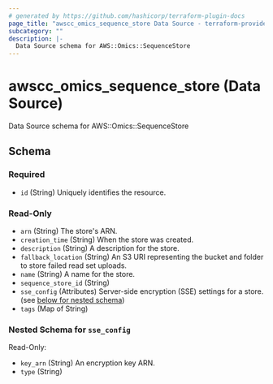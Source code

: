 ```yaml
---
# generated by https://github.com/hashicorp/terraform-plugin-docs
page_title: "awscc_omics_sequence_store Data Source - terraform-provider-awscc"
subcategory: ""
description: |-
  Data Source schema for AWS::Omics::SequenceStore
---
```


# awscc_omics_sequence_store (Data Source)

Data Source schema for AWS::Omics::SequenceStore



<!-- schema generated by tfplugindocs -->
## Schema

### Required

- `id` (String) Uniquely identifies the resource.

### Read-Only

- `arn` (String) The store's ARN.
- `creation_time` (String) When the store was created.
- `description` (String) A description for the store.
- `fallback_location` (String) An S3 URI representing the bucket and folder to store failed read set uploads.
- `name` (String) A name for the store.
- `sequence_store_id` (String)
- `sse_config` (Attributes) Server-side encryption (SSE) settings for a store. (see [below for nested schema](#nestedatt--sse_config))
- `tags` (Map of String)

<a id="nestedatt--sse_config"></a>
### Nested Schema for `sse_config`

Read-Only:

- `key_arn` (String) An encryption key ARN.
- `type` (String)

